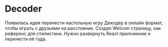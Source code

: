 # Decoder
Появилась идея перенести настольную игру Декодер в онлайн формат, чтобы играть с друзьями на расстоянии.
Создал Welcom страницу, как референс для стилистики. Нужно развернуть React приложение и перенести её туда.
